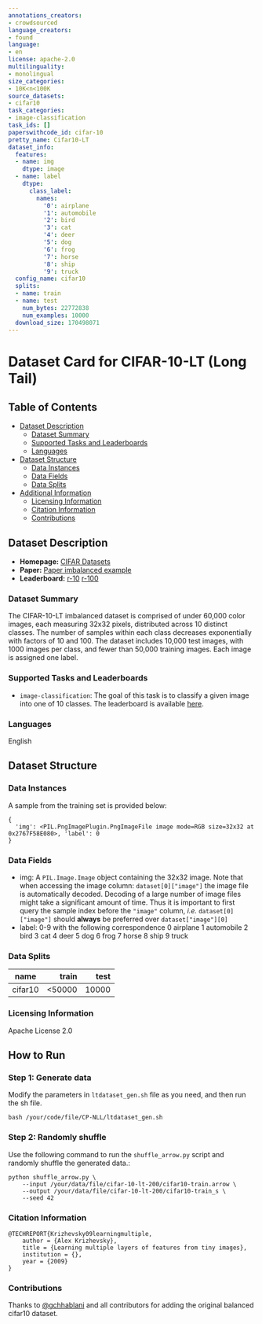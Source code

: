```yaml
---
annotations_creators:
- crowdsourced
language_creators:
- found
language:
- en
license: apache-2.0
multilinguality:
- monolingual
size_categories:
- 10K<n<100K
source_datasets:
- cifar10
task_categories:
- image-classification
task_ids: []
paperswithcode_id: cifar-10
pretty_name: Cifar10-LT
dataset_info:
  features:
  - name: img
    dtype: image
  - name: label
    dtype:
      class_label:
        names:
          '0': airplane
          '1': automobile
          '2': bird
          '3': cat
          '4': deer
          '5': dog
          '6': frog
          '7': horse
          '8': ship
          '9': truck
  config_name: cifar10
  splits:
  - name: train
  - name: test
    num_bytes: 22772838
    num_examples: 10000
  download_size: 170498071
---
```

 
# Dataset Card for CIFAR-10-LT (Long Tail)

## Table of Contents
- [Dataset Description](#dataset-description)
  - [Dataset Summary](#dataset-summary)
  - [Supported Tasks and Leaderboards](#supported-tasks-and-leaderboards)
  - [Languages](#languages)
- [Dataset Structure](#dataset-structure)
  - [Data Instances](#data-instances)
  - [Data Fields](#data-fields)
  - [Data Splits](#data-splits)
- [Additional Information](#additional-information)
  - [Licensing Information](#licensing-information)
  - [Citation Information](#citation-information)
  - [Contributions](#contributions)

## Dataset Description

- **Homepage:** [CIFAR Datasets](https://www.cs.toronto.edu/~kriz/cifar.html)
- **Paper:** [Paper imbalanced example](https://openaccess.thecvf.com/content_CVPR_2019/papers/Cui_Class-Balanced_Loss_Based_on_Effective_Number_of_Samples_CVPR_2019_paper.pdf)
- **Leaderboard:** [r-10](https://paperswithcode.com/sota/long-tail-learning-on-cifar-10-lt-r-10) [r-100](https://paperswithcode.com/sota/long-tail-learning-on-cifar-10-lt-r-100)
 
### Dataset Summary
 
The CIFAR-10-LT imbalanced dataset is comprised of under 60,000 color images, each measuring 32x32 pixels, 
distributed across 10 distinct classes. 
The number of samples within each class decreases exponentially with factors of 10 and 100. 
The dataset includes 10,000 test images, with 1000 images per class, 
and fewer than 50,000 training images. 
Each image is assigned one label.

### Supported Tasks and Leaderboards

- `image-classification`: The goal of this task is to classify a given image into one of 10 classes. The leaderboard is available [here](https://paperswithcode.com/sota/long-tail-learning-on-cifar-10-lt-r-100).

### Languages

English

## Dataset Structure

### Data Instances

A sample from the training set is provided below:

```
{
  'img': <PIL.PngImagePlugin.PngImageFile image mode=RGB size=32x32 at 0x2767F58E080>, 'label': 0
}
```

### Data Fields

- img: A `PIL.Image.Image` object containing the 32x32 image. Note that when accessing the image column: `dataset[0]["image"]` the image file is automatically decoded. Decoding of a large number of image files might take a significant amount of time. Thus it is important to first query the sample index before the `"image"` column, *i.e.* `dataset[0]["image"]` should **always** be preferred over `dataset["image"][0]`
- label: 0-9 with the following correspondence
         0 airplane
         1 automobile
         2 bird
         3 cat
         4 deer
         5 dog
         6 frog
         7 horse
         8 ship
         9 truck

 
### Data Splits
 
|   name   |train|test|
|----------|----:|---------:|
|cifar10|<50000|     10000|
 
### Licensing Information
Apache License 2.0
 

<h2>How to Run</h2>

<h3>Step 1: Generate data</h3>

<p>Modify the parameters in <code>ltdataset_gen.sh</code> file as you need, and then run the sh file.</p>

<pre><code>bash /your/code/file/CP-NLL/ltdataset_gen.sh
</code></pre>

<h3>Step 2: Randomly shuffle</h3>

<p>Use the following command to run the <code>shuffle_arrow.py</code> script and randomly shuffle the generated data.:</p>

<pre><code>python shuffle_arrow.py \
    --input /your/data/file/cifar-10-lt-200/cifar10-train.arrow \
    --output /your/data/file/cifar-10-lt-200/cifar10-train_s \
    --seed 42
</code></pre>




### Citation Information
 
```
@TECHREPORT{Krizhevsky09learningmultiple,
    author = {Alex Krizhevsky},
    title = {Learning multiple layers of features from tiny images},
    institution = {},
    year = {2009}
}
```

### Contributions

Thanks to [@gchhablani](https://github.com/gchablani) and all contributors for adding the original balanced cifar10 dataset.